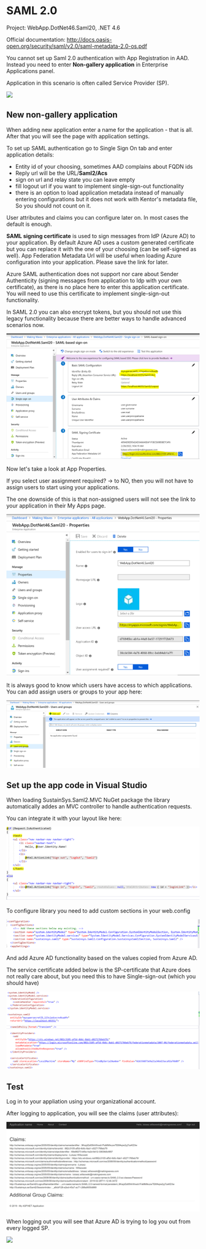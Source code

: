 # SAML 2.0

Project: WebApp.DotNet46.Saml20, .NET 4.6

Official documentation: http://docs.oasis-open.org/security/saml/v2.0/saml-metadata-2.0-os.pdf

You cannot set up Saml 2.0 authentication with App Registration in AAD. 
Instead you need to enter **Non-gallery application** in Enterprise Applications panel. 

Application in this scenario is often called Service Provider (SP).

![](https://docs.microsoft.com/en-us/azure/active-directory/develop/media/authentication-scenarios/web_browser_to_web_api.png)

## New non-gallery application 

When adding new application enter a name for the application - that is all. 
After that you will see the page with application settings. 

To set up SAML authentication go to Single Sign On tab and enter application details:

- Entity id of your choosing, sometimes AAD complains about FQDN ids 
- Reply url will be the URL/**Saml2/Acs** 
- sign on url and relay state you can leave empty 
- fill logout url if you want to implement single-sign-out functionality
- there is an option to load application metadata instead of manually entering configurations but it does not work with Kentor's metadata file, So you should not count on it.

User attributes and claims you can configure later on. In most cases the default is enough. 

**SAML signing certificate** is used to sign messages from IdP (Azure AD) to your application. 
By default Azure AD uses a custom generated certificate but you can replace it with the one of your choosing (can be self-signed as well). 
App Federation Metadata Url will be useful when loading Azure configuration into your application. Please save the link for later. 

Azure SAML authentication does not support nor care about Sender Authenticity (signing messages from 
application to Idp with your own certificate), as there is no place here to enter this application certificate. 
You will need to use this certificate to implement single-sign-out functionality. 

In SAML 2.0 you can also encrypt tokens, but you should not use this legacy functionality because there are better ways to handle advanced scenarios now. 

![](_README/AAD_SamlSettings.PNG)

Now let's take a look at App Properties. 

If you select user assignment required? -> to NO, then you will not have to assign users to start using your applications.

The one downside of this is that non-assigned users will not see the link to your application in their My Apps page.

![](_README/AAD_Properties.PNG)

It is always good to know which users have access to which applications. 
You can add assign users or groups to your app here: 

![](_README/AAD_UsersAndGroups.PNG)

## Set up the app code in Visual Studio 

When loading SustainSys.Saml2.MVC NuGet package the library automatically addes an MVC controller to handle authentication requests. 

You can integrate it with your layout like here: 

![](_README/Saml2Controller.PNG)

To configure library you need to add custom sections in your web.config

![](_README/ConfigSections.PNG)

And add Azure AD functionality based on the values copied from Azure AD. 

The service certificate added below is the SP-certificate that Azure does not really care about, but you need this to have Single-sign-out (which you should have)

![](_README/webconfig.PNG)

## Test

Log in to your appliation using your organizational account. 

After logging to application, you will see the claims (user attributes):

![](_README/LoggedIn.PNG)

When logging out you will see that Azure AD is trying to log you out from every logged SP. 

![](_README/LoggingOut.PNG)
